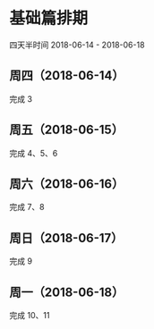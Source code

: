 # 基础篇排期

四天半时间 2018-06-14 - 2018-06-18
## 周四（2018-06-14）
完成 3

## 周五（2018-06-15） 

完成 4、5、6

## 周六（2018-06-16）

完成 7、8

## 周日（2018-06-17）

完成 9

## 周一（2018-06-18）

完成 10、11